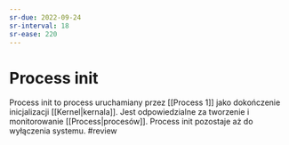 ```yaml
---
sr-due: 2022-09-24
sr-interval: 18
sr-ease: 220
---
```


# Process init
Process init to process uruchamiany przez [[Process 1]] jako dokończenie inicjalizacji [[Kernel|kernala]].
Jest odpowiedzialne za tworzenie i monitorowanie [[Process|procesów]]. Process init pozostaje aż do wyłączenia systemu. 
#review
